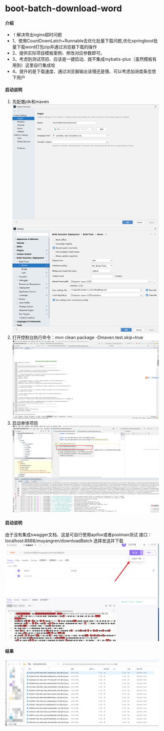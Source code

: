 # boot-batch-download-word

#### 介绍
* ！解决导出nginx超时问题
* 1、使用CountDownLatch+Runnable去优化批量下载问题,优化springboot批量下载word打包zip并通过浏览器下载的操作
* 2、提供实际项目模板案例、修改对应参数即可。
* 3、考虑到测试项目、应该是一键启动、就不集成mybatis-plus（虽然模板有用到）这里自行集成哈
* 4、提升的是下载速度、通过浏览器输出该慢还是慢、可以考虑加进度条忽悠下用户

#### 启动说明
1. 先配置jdk和maven
![输入图片说明](image1.png)
![输入图片说明](image2.png)
2. 打开控制台执行命令：mvn clean package -Dmaven.test.skip=true
![输入图片说明](image3.png)
3. 启动单体项目
![输入图片说明](image.png)

#### 启动说明
由于没有集成swagger文档、这是可自行使用apifox或者postman测试
接口：localhost:8888/muyangren/downloadBatch  选择发送并下载
![输入图片说明](image4.png)

#### 结果
![输入图片说明](image5.png)

